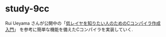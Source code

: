 # study-9cc
Rui Ueyama さんが公開中の「[低レイヤを知りたい人のためのCコンパイラ作成入門](https://www.sigbus.info/compilerbook)」
を参考に簡単な機能を備えたCコンパイラを実装していく.  

